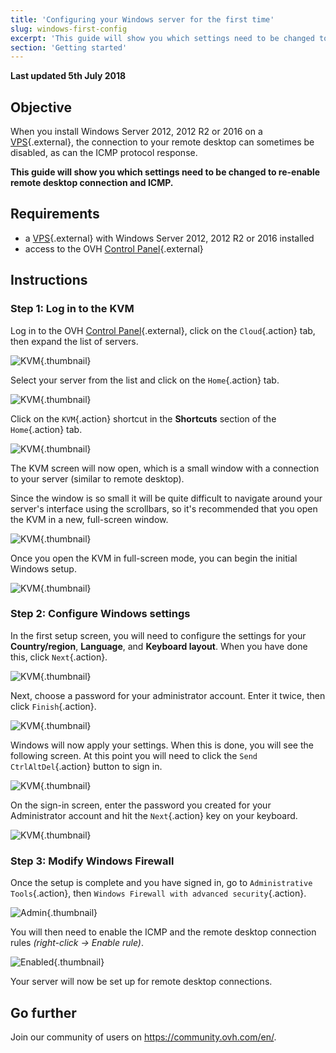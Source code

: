 ```yaml
---
title: 'Configuring your Windows server for the first time'
slug: windows-first-config
excerpt: 'This guide will show you which settings need to be changed to re-enable remote desktop connection and ICMP'
section: 'Getting started'
---
```


**Last updated 5th July 2018**

## Objective

When you install Windows Server 2012, 2012 R2 or 2016 on a [VPS](https://www.ovh.co.uk/vps/){.external}, the connection to your remote desktop can sometimes be disabled, as can the ICMP protocol response.

**This guide will show you which settings need to be changed to re-enable remote desktop connection and ICMP.**

## Requirements

* a [VPS](https://www.ovh.co.uk/vps/){.external} with Windows Server 2012, 2012 R2 or 2016 installed
* access to the OVH [Control Panel](https://www.ovh.com/auth/?action=gotomanager){.external}

## Instructions

### Step 1: Log in to the KVM

Log in to the OVH [Control Panel](https://www.ovh.com/auth/?action=gotomanager){.external}, click on the `Cloud`{.action} tab, then expand the list of servers.

![KVM](images/vps-server-list-01.png){.thumbnail}

Select your server from the list and click on the `Home`{.action} tab.

![KVM](images/kvm-01.png){.thumbnail}

Click on the `KVM`{.action} shortcut in the **Shortcuts** section of the `Home`{.action} tab.

![KVM](images/kvm-02.png){.thumbnail}

The KVM screen will now open, which is a small window with a connection to your server (similar to remote desktop).

Since the window is so small it will be quite difficult to navigate around your server's interface using the scrollbars, so it's recommended that you open the KVM in a new, full-screen window.

![KVM](images/setup-01.png){.thumbnail}

Once you open the KVM in full-screen mode, you can begin the initial Windows setup.

![KVM](images/setup-02.png){.thumbnail}

### Step 2: Configure Windows settings

In the first setup screen, you will need to configure the settings for your **Country/region**, **Language**, and **Keyboard layout**. When you have done this, click `Next`{.action}.

![KVM](images/setup-03.png){.thumbnail}

Next, choose a password for your administrator account. Enter it twice, then click `Finish`{.action}.

![KVM](images/setup-04.png){.thumbnail}

Windows will now apply your settings. When this is done, you will see the following screen. At this point you will need to click the `Send CtrlAltDel`{.action} button to sign in.

![KVM](images/setup-05.png){.thumbnail}

On the sign-in screen, enter the password you created for your Administrator account and hit the `Next`{.action} key on your keyboard.

![KVM](images/setup-06.png){.thumbnail}

### Step 3: Modify Windows Firewall

Once the setup is complete and you have signed in, go to `Administrative Tools`{.action}, then `Windows Firewall with advanced security`{.action}.

![Admin](images/windows4.png){.thumbnail}

You will then need to enable the ICMP and the remote desktop connection rules *(right-click -> Enable rule)*.

![Enabled](images/windows5.png){.thumbnail}

Your server will now be set up for remote desktop connections.

## Go further

Join our community of users on <https://community.ovh.com/en/>.